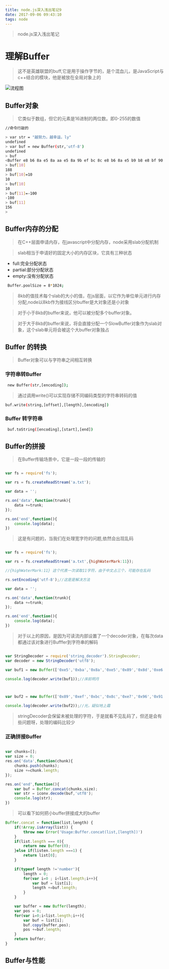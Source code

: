```yaml
---
title: node.js深入浅出笔记9
date: 2017-09-06 09:43:10
tags: node
---
```


> node.js深入浅出笔记

<!-- more -->   

# 理解Buffer

> 这不是英雄联盟的buff,它是用于操作字节的，是个混血儿，是JavaScript与c++结合的模块，他是被放在全局对象上的

![流程图](https://aymfx.github.io/img/a20170906/a1.png)


## Buffer对象

> 它类似于数组，但它的元素是16进制的两位数。即0-255的数值

``` bash
//命令行敲的

> var str = "越努力，越幸运，ly"
undefined
> var buf = new Buffer(str,'utf-8')
undefined
> buf
<Buffer e8 b6 8a e5 8a aa e5 8a 9b ef bc 8c e8 b6 8a e5 b9 b8 e8 bf 90 ef bc 8c 6c 79>
> buf[10]
188
> buf[10]=10
10
> buf[10]
10
> buf[11]=-100
-100
> buf[11]
156
>

```

## Buffer内存的分配

> 在C++层面申请内存，在javascript中分配内存，node采用slab分配机制

> slab相当于申请好的固定大小的内存区块，它具有三种状态

 - full:完全分配状态
 - partial:部分分配状态
 - empty:没有分配状态

``` bash
 Buffer.poolSize = 8*1024;
```
>8kb的值技术每个slab的大小的值，在js层面，以它作为单位单元进行内存分配,node以8kb作为接线区分buffer是大对象还是小对象

>对于小于8kb的buffer来说，他可以被分配多个buffer对象。

>对于大于8kb的buffer来说，将会直接分配一个SlowBuffer对象作为slab对象，这个slab单元将会被这个大buffer对象独占

## Buffer 的转换

>Buffer对象可以与字符串之间相互转换

### 字符串转Buffer

``` bash
 new Buffer(str,[encoding]);

```

> 通过调用write()可以实现存储不同编码类型的字符串转码的值
``` bash
buf.write(string,[offset],[length],[encoding])
```

### Buffer 转字符串

``` bash
 buf.toString([encoding],[start],[end])

```
## Buffer的拼接
> 在Buffer传输场景中，它是一段一段的传输的

``` javascript

var fs = require('fs');

var rs = fs.createReadStream('a.txt');

var data = '';

rs.on('data',function(trunk){
    data +=trunk;
});

rs.on('end',function(){
    console.log(data);
})

```

> 这是有问题的，当我们在处理宽字符的问题,依然会出现乱码

``` javascript

var fs = require('fs');

var rs = fs.createReadStream('a.txt',{highWaterMark:11});

//{highWaterMark:11} 这个代表一次读取11字符，由于中文占三个，可能存在乱码

rs.setEncoding('utf-8');//这是是解决方法

var data = '';

rs.on('data',function(trunk){
    data +=trunk;
});

rs.on('end',function(){
    console.log(data);
})

```

> 对于以上的原因，是因为可读流内部设置了一个decoder对象，在每次data都通过该对象进行Bufffer到字符串的解码

``` javascript

var StringDecoder = require('string_decoder').StringDecoder;
var decoder = new StringDecoder('utf8');

var buf1 = new Buffer(['0xe5','0xba','0x8a','0xe5','0x89','0x8d','0xe6','0x98','0x8e','0xe6','0x9c','0x88','0xe5','0x85']);

console.log(decoder.write(buf1));//床前明月



var buf2 = new Buffer(['0x89','0xef','0xbc','0x8c','0xe7','0x96','0x91','0xe4','0xbc','0xbc','0xe5','0x9c','0xb0','0xe4','0xb8','0x8a','0xe9','0x9c','0x9c']);

console.log(decoder.write(buf2));//光，疑似地上霜

```

>stringDecoder会保留未被处理的字符，于是就看不见乱码了，但还是会有些问题呀，处理的编码比较少

### 正确拼接Buffer

``` javascript

var chunks=[];
var size = 0;
res.on('data',function(chunk){
    chunks.push(chunks);
    size +=chunk.length;
});

res.on('end',function(){
    var buf = Buffer.concat(chunks,size);
    var str = iconv.decode(buf,'utf8');
    console.log(str);
})

```

>可以看下如何把小buffer拼接成大的buffer

``` javascript
Buffer.concat = function(list,length) {
    if(!Array.isArray(list)) {
        throw new Error('Usage:Buffer.concat(list,[length])')
    }
    if(list.length === 0){
        return new Buffer(0);
    }else if(listen.length ===1) {
        return list[0];
    }

    if(typeof length !='number'){
        length = 0;
        for(var i=0 ; i<list.length;i++){
            var buf = list[i];
            length +=buf.length;
        }
    }

    var buffer = new Buffer(length);
    var pos = 0;
    for(var i=0;i<list.length;i++){
        var buf = list[i];
        buf.copy(buffer,pos);
        pos +=buf.length;
    }
    return buffer;
}

```


## Buffer与性能









